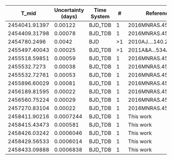 |T_mid        |Uncertainty (days)|Time System|#  |Reference                             |
|-------------|------------------|-----------|---|--------------------------------------|
|2454041.91397|0.00122           |BJD_TDB    |1  |2016MNRAS.457.4205S                   |
|2454409.31798|0.00078           |BJD_TDB    |1  |2016MNRAS.457.4205S                   |
|2454780.2496 |0.0042            |BJD        |>1 |2010AJ....140.2007M                   |
|2455497.40043|0.00025           |BJD_TDB    |>1 |2011A&A...534A..16A                   |
|2455518.59851|0.00059           |BJD_TDB    |1  |2016MNRAS.457.4205S                   |
|2455532.7273 |0.00038           |BJD_TDB    |1  |2016MNRAS.457.4205S                   |
|2455532.72761|0.00053           |BJD_TDB    |1  |2016MNRAS.457.4205S                   |
|2455896.60029|0.00081           |BJD_TDB    |1  |2016MNRAS.457.4205S                   |
|2456189.81595|0.00022           |BJD_TDB    |1  |2016MNRAS.457.4205S                   |
|2456560.75224|0.00029           |BJD_TDB    |1  |2016MNRAS.457.4205S                   |
|2457270.83104|0.00022           |BJD_TDB    |1  |2016MNRAS.457.4205S                   |
|2458411.90216|0.0007244         |BJD_TDB    |1  |This work                             |
|2458415.43473|0.000581          |BJD_TDB    |1  |This work                             |
|2458426.03242|0.0006046         |BJD_TDB    |1  |This work                             |
|2458429.56533|0.0006014         |BJD_TDB    |1  |This work                             |
|2458433.09888|0.0006838         |BJD_TDB    |1  |This work                             |
